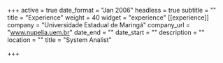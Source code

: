 +++
active = true
date_format = "Jan 2006"
headless = true
subtitle = ""
title = "Experience"
weight = 40
widget = "experience"
[[experience]]
company = "Universidade Estadual de Maringá"
company_url = "www.nupelia.uem.br"
date_end = ""
date_start = ""
description = ""
location = ""
title = "System Analist"

+++
